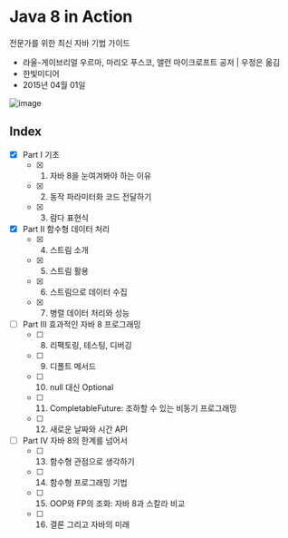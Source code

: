 # Java 8 in Action

전문가를 위한 최신 자바 기법 가이드

* 라울-게이브리얼 우르마, 마리오 푸스코, 앨런 마이크로프트 공저 | 우정은 옮김
* 한빛미디어 
* 2015년 04월 01일

![image](http://image.yes24.com/goods/17252419/200x0)

## Index

- [x] Part Ⅰ 기초
    - [x] 1. 자바 8을 눈여겨봐야 하는 이유
    - [x] 2. 동작 파라미터화 코드 전달하기
    - [x] 3. 람다 표현식
- [x] Part Ⅱ 함수형 데이터 처리
    - [x] 4. 스트림 소개
    - [x] 5. 스트림 활용
    - [x] 6. 스트림으로 데이터 수집
    - [x] 7. 병렬 데이터 처리와 성능
- [ ] Part Ⅲ 효과적인 자바 8 프로그래밍
    - [ ] 8. 리팩토링, 테스팅, 디버깅
    - [ ] 9. 디폴트 메서드
    - [ ] 10. null 대신 Optional
    - [ ] 11. CompletableFuture: 조하할 수 있는 비동기 프로그래밍
    - [ ] 12. 새로운 날짜와 시간 API
- [ ] Part Ⅳ 자바 8의 한계를 넘어서
    - [ ] 13. 함수형 관점으로 생각하기
    - [ ] 14. 함수형 프로그래밍 기법
    - [ ] 15. OOP와 FP의 조화: 자바 8과 스칼라 비교
    - [ ] 16. 결론 그리고 자바의 미래